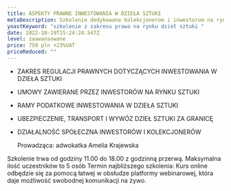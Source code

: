 ```yaml
---
title: ASPEKTY PRAWNE INWESTOWANIA W DZIEŁA SZTUKI
metaDescription: Szkolenie dedykowane kolekcjonerom i inwestorom na rynku dzieł sztuki.
yoastKeyword: "szkolenie z zakresu prawa na rynku dzieł sztuki "
date: 2022-10-19T15:24:24.547Z
level: zaawansowane
price: 750 pln +23%VAT
priceReduced: ""
---
```

* ZAKRES REGULACJI PRAWNYCH DOTYCZĄCYCH INWESTOWANIA W
  DZIEŁA SZTUKI
* UMOWY ZAWIERANE PRZEZ INWESTORÓW NA RYNKU SZTUKI
* RAMY PODATKOWE INWESTOWANIA W DZIEŁA SZTUKI
* UBEZPIECZENIE, TRANSPORT I WYWÓZ DZIEŁ SZTUKI ZA GRANICĘ
* DZIAŁALNOŚĆ SPOŁECZNA INWESTORÓW I KOLEKCJONERÓW

  Prowadząca: adwokatka Amelia Krajewska

Szkolenie trwa od godziny 11.00 do 18.00 z godzinną przerwą.
Maksymalna ilość uczestników to 5 osób
Termin najbliższego szkolenia: 
Kurs online odbędzie się za pomocą łatwej w obsłudze platformy webinarowej, która daje możliwość
swobodnej komunikacji na żywo.